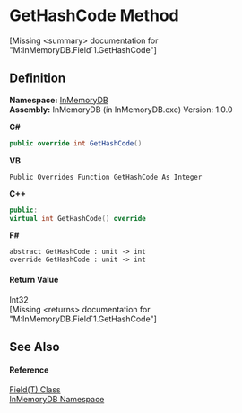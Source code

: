 # GetHashCode Method


\[Missing &lt;summary&gt; documentation for "M:InMemoryDB.Field`1.GetHashCode"\]



## Definition
**Namespace:** <a href="044e8d7f-0f94-a8b4-bd65-529f6359fdf7">InMemoryDB</a>  
**Assembly:** InMemoryDB (in InMemoryDB.exe) Version: 1.0.0

**C#**
``` C#
public override int GetHashCode()
```
**VB**
``` VB
Public Overrides Function GetHashCode As Integer
```
**C++**
``` C++
public:
virtual int GetHashCode() override
```
**F#**
``` F#
abstract GetHashCode : unit -> int 
override GetHashCode : unit -> int 
```



#### Return Value
Int32  
\[Missing &lt;returns&gt; documentation for "M:InMemoryDB.Field`1.GetHashCode"\]

## See Also


#### Reference
<a href="46a67b2d-bfd0-833f-4eb7-7ea9c7c08d2c">Field(T) Class</a>  
<a href="044e8d7f-0f94-a8b4-bd65-529f6359fdf7">InMemoryDB Namespace</a>  
